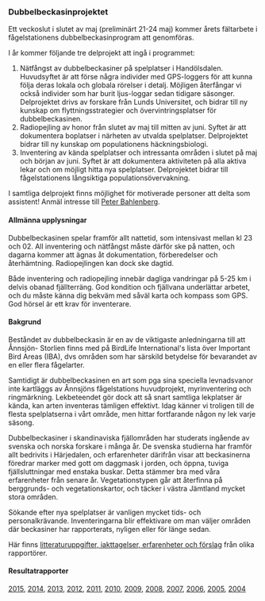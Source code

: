 ### Dubbelbeckasinprojektet

Ett veckoslut i slutet av maj (preliminärt 21-24 maj) kommer årets fältarbete i fågelstationens dubbelbeckasinprogram att genomföras.

I år kommer följande tre delprojekt att ingå i programmet:

1. Nätfångst av dubbelbeckasiner på spelplatser i Handölsdalen. Huvudsyftet är att förse några individer med GPS-loggers för att kunna följa deras lokala och globala rörelser i detalj. Möjligen återfångar vi också individer som har burit ljus-loggar sedan tidigare säsonger. Delprojektet drivs av forskare från Lunds Universitet, och bidrar till ny kunskap om flyttningsstrategier och övervintringsplatser för dubbelbeckasinen.
2. Radiopejling av honor från slutet av maj till mitten av juni. Syftet är att dokumentera boplatser i närheten av utvalda spelplatser. Delprojektet bidrar till ny kunskap om populationens häckningsbiologi.
3. Inventering av kända spelplatser och intressanta områden i slutet på maj och början av juni. Syftet är att dokumentera aktiviteten på alla aktiva lekar och om möjligt hitta nya spelplatser. Delprojektet bidrar till fågelstationens långsiktiga populationsövervakning.

I samtliga delprojekt finns möjlighet för motiverade personer att delta som assistent! Anmäl intresse till [Peter Bahlenberg][peter].

#### Allmänna upplysningar
Dubbelbeckasinen spelar framför allt nattetid, som intensivast mellan kl 23 och 02. All inventering och nätfångst måste därför ske på natten, och dagarna kommer att ägnas åt dokumentation, förberedelser och återhämtning. Radiopejlingen kan dock ske dagtid.

Både inventering och radiopejling innebär dagliga vandringar på 5-25 km i delvis obanad fjällterräng. God kondition och fjällvana underlättar arbetet, och du måste känna dig bekväm med såväl karta och kompass som GPS. God hörsel är ett krav för inventerare.

#### Bakgrund
Beståndet av dubbelbeckasin är en av de viktigaste anledningarna till att Ånnsjön- Storlien finns med på BirdLife International's lista över Important Bird Areas (IBA), dvs områden som har särskild betydelse för bevarandet av en eller flera fågelarter.

Samtidigt är dubbelbeckasinen en art som pga sina speciella levnadsvanor inte kartläggs av Ånnsjöns fågelstations huvudprojekt, myrinventering och ringmärkning. Lekbeteendet gör dock att så snart samtliga lekplatser är kända, kan arten inventeras tämligen effektivt. Idag känner vi troligen till de flesta spelplatserna i vårt område, men hittar fortfarande någon ny lek varje säsong.

Dubbelbeckasiner i skandinaviska fjällområden har studerats ingående av svenska och norska forskare i många år. De svenska studierna har framför allt bedrivits i Härjedalen, och erfarenheter därifrån visar att beckasinerna föredrar marker med gott om daggmask i jorden, och öppna, tuviga fjällsluttningar med enstaka buskar. Detta stämmer bra med våra erfarenheter från senare år. Vegetationstypen går att återfinna på berggrunds- och vegetationskartor, och täcker i västra Jämtland mycket stora områden.

Sökande efter nya spelplatser är vanligen mycket tids- och personalkrävande. Inventeringarna blir effektivare om man väljer områden där beckasiner har rapporterats, nyligen eller för länge sedan.

Här finns [litteraturuppgifter, iakttagelser, erfarenheter och förslag][1] från olika rapportörer.

#### Resultatrapporter
[2015][rr15], [2014][rr14], [2013][rr13], [2012][rr12], [2011][rr11], [2010][rr10], [2009][rr09], [2008][rr08], [2007][rr07], [2006][rr06], [2005][rr05], [2004][rr04]

[rr15]: </file/projects/great-snipe/results-2015.pdf>
[rr14]: </file/projects/great-snipe/results-2014.pdf>
[rr13]: </file/projects/great-snipe/results-2013.pdf>
[rr12]: </file/projects/great-snipe/results-2012.pdf>
[rr11]: </file/projects/great-snipe/results-2011.pdf>
[rr10]: </file/projects/great-snipe/results-2010.pdf>
[rr09]: </file/projects/great-snipe/results-2009.pdf>
[rr08]: </file/projects/great-snipe/results-2008.pdf>
[rr07]: </file/projects/great-snipe/results-2007.pdf>
[rr06]: </file/projects/great-snipe/results-2006.pdf>
[rr05]: </file/projects/great-snipe/results-2005.pdf>
[rr04]: </file/projects/great-snipe/results-2004.pdf>

[peter]: <mailto:peter.bahlenberg@annsjon.org>
[1]: <#projects/great-snipe-background>